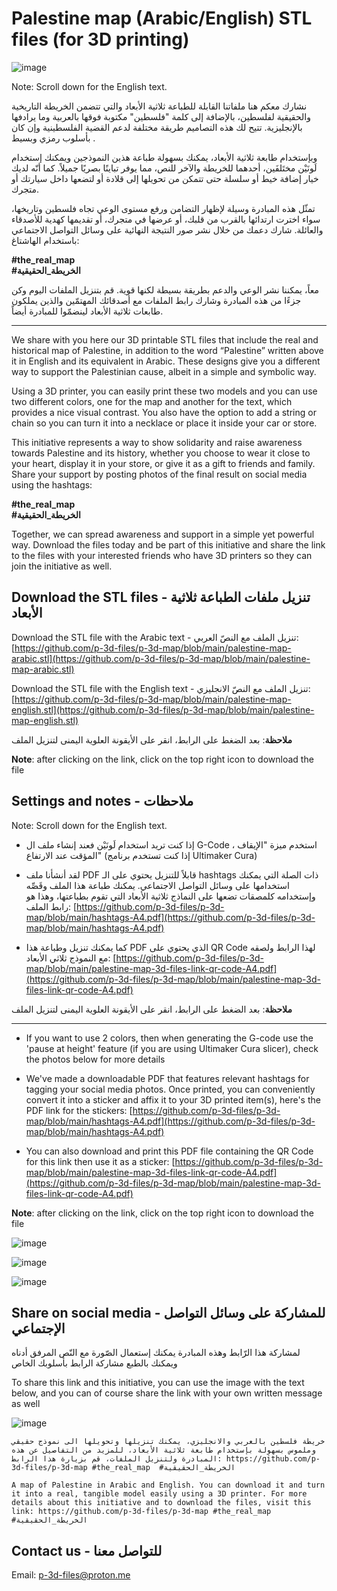 # Palestine map (Arabic/English) STL files (for 3D printing)

![image](https://github.com/p-3d-files/p-3d-map/blob/main/images/palestine-map-arabic-english.jpg)

Note: Scroll down for the English text.

نشارك معكم هنا ملفاتنا القابلة للطباعة ثلاثية الأبعاد والتي تتضمن  الخريطة التاريخية والحقيقية لفلسطين، بالإضافة إلى كلمة "فلسطين" مكتوبة فوقها بالعربية وما يرادفها بالإنجليزية. تتيح لك هذه التصاميم طريقة مختلفة لدعم القضية الفلسطينية وإن كان بأسلوب رمزي وبسيط .

وبإستخدام طابعة ثلاثية الأبعاد، يمكنك بسهولة طباعة هذين النموذجين ويمكنك إستخدام لَونَيْن مختَلفَين، أحدهما للخريطة والآخر للنص، مما يوفر تباينًا بصريًا جميلاً. كما أنّه لديك خيار إضافة خيط أو سلسلة حتى تتمكن من تحويلها إلى قلادة أو لتضعها داخل سيارتك أو متجرك.

تمثّل هذه المبادرة وسيلة لإظهار التضامن ورفع مستوى الوعي تجاه فلسطين وتاريخها، سواء اخترت ارتدائها بالقرب من قلبك، أو عرضها في متجرك، أو تقديمها كهدية للأصدقاء والعائلة. شارك دعمك من خلال نشر صور النتيجة النهائية على وسائل التواصل الاجتماعي باستخدام الهاشتاغ: 

**#the_real_map**  
**#الخريطة_الحقيقية**

معاً، يمكننا نشر الوعي والدعم بطريقة بسيطة لكنها قوية. قم بتنزيل الملفات اليوم وكن جزءًا من هذه المبادرة وشارك رابط الملفات مع أصدقائك المهتمّين والذين يملكون طابعات ثلاثية الأبعاد لينضمّوا للمبادرة أيضاً.


----

We share with you here our 3D printable STL files that include the real and historical map of Palestine, in addition to the word “Palestine” written above it in English and its equivalent in Arabic. These designs give you a different way to support the Palestinian cause, albeit in a simple and symbolic way.

Using a 3D printer, you can easily print these two models and you can use two different colors, one for the map and another for the text, which provides a nice visual contrast. You also have the option to add a string or chain so you can turn it into a necklace or place it inside your car or store.

This initiative represents a way to show solidarity and raise awareness towards Palestine and its history, whether you choose to wear it close to your heart, display it in your store, or give it as a gift to friends and family. Share your support by posting photos of the final result on social media using the hashtags:

**#the_real_map**  
**#الخريطة_الحقيقية**

Together, we can spread awareness and support in a simple yet powerful way. Download the files today and be part of this initiative and share the link to the files with your interested friends who have 3D printers so they can join the initiative as well.


## Download the STL files - تنزيل ملفات الطباعة ثلاثية الأبعاد

Download the STL file with the Arabic text - تنزيل الملف مع النصّ العربي: [https://github.com/p-3d-files/p-3d-map/blob/main/palestine-map-arabic.stl](https://github.com/p-3d-files/p-3d-map/blob/main/palestine-map-arabic.stl)

Download the STL file with the English text - تنزيل الملف مع النصّ الانجليزي: [https://github.com/p-3d-files/p-3d-map/blob/main/palestine-map-english.stl](https://github.com/p-3d-files/p-3d-map/blob/main/palestine-map-english.stl)

**ملاحظة**: بعد الضغط على الرابط، انقر على الأيقونة العلوية اليمنى لتنزيل الملف

**Note**: after clicking on the link, click on the top right icon to download the file

## Settings and notes - ملاحظات

Note: Scroll down for the English text.


- إذا كنت تريد استخدام لَونَيْن فعند إنشاء ملف ال G-Code ، استخدم ميزة "الإيقاف المؤقت عند الارتفاع" (إذا كنت تستخدم برنامج Ultimaker Cura)

- لقد أنشأنا ملف PDF قابلاً للتنزيل يحتوي على الـ hashtags ذات الصلة التي يمكنك استخدامها على وسائل التواصل الاجتماعي. يمكنك طباعة هذا الملف وقَصِّه وإستخدامه كلمصقات تضعها على النماذج ثلاثية الأبعاد التي تقوم بطباعتها، وهذا هو رابط الملف: [https://github.com/p-3d-files/p-3d-map/blob/main/hashtags-A4.pdf](https://github.com/p-3d-files/p-3d-map/blob/main/hashtags-A4.pdf)

- كما يمكنك تنزيل وطباعة هذا PDF الذي يحتوي على QR Code لهذا الرابط ولصقه مع النموذج ثلاثي الأبعاد: [https://github.com/p-3d-files/p-3d-map/blob/main/palestine-map-3d-files-link-qr-code-A4.pdf](https://github.com/p-3d-files/p-3d-map/blob/main/palestine-map-3d-files-link-qr-code-A4.pdf)

**ملاحظة**: بعد الضغط على الرابط، انقر على الأيقونة العلوية اليمنى لتنزيل الملف

----

- If you want to use 2 colors, then when generating the G-code use the 'pause at height' feature (if you are using Ultimaker Cura slicer), check the photos below for more details

- We've made a downloadable PDF that features relevant hashtags for tagging your social media photos. Once printed, you can conveniently convert it into a sticker and affix it to your 3D printed item(s), here's the PDF link for the stickers: [https://github.com/p-3d-files/p-3d-map/blob/main/hashtags-A4.pdf](https://github.com/p-3d-files/p-3d-map/blob/main/hashtags-A4.pdf)

- You can also download and print this PDF file containing the QR Code for this link then use it as a sticker: [https://github.com/p-3d-files/p-3d-map/blob/main/palestine-map-3d-files-link-qr-code-A4.pdf](https://github.com/p-3d-files/p-3d-map/blob/main/palestine-map-3d-files-link-qr-code-A4.pdf)

**Note**: after clicking on the link, click on the top right icon to download the file


![image](https://github.com/p-3d-files/p-3d-map/blob/main/images/cura-pause-at-height-1.jpg)

![image](https://github.com/p-3d-files/p-3d-map/blob/main/images/cura-pause-at-height-2.jpg)

![image](https://github.com/p-3d-files/p-3d-map/blob/main/images/hashtags-on-map.jpg)

## Share on social media - للمشاركة على وسائل التواصل الإجتماعي

لمشاركة هذا الرّابط وهذه المبادرة يمكنك إستعمال الصّورة مع النّص المرفق أدناه ويمكنك بالطبع مشاركة الرابط بأسلوبك الخاص

To share this link and this initiative, you can use the image with the text below, and you can of course share the link with your own written message as well

![image](https://github.com/p-3d-files/p-3d-map/blob/main/images/p-3d-map-share.jpg)

```خريطة فلسطين بالعربي والانجليزي، يمكنك تنزيلها وتحويلها الى نموذج حقيقي وملموس بسهولة بإستخدام طابعة ثلاثية الأبعاد، للمزيد من التفاصيل عن هذه المبادرة ولتنزيل الملفات، قم بزيارة هذا الرابط: https://github.com/p-3d-files/p-3d-map #the_real_map  #الخريطة_الحقيقية```

```A map of Palestine in Arabic and English. You can download it and turn it into a real, tangible model easily using a 3D printer. For more details about this initiative and to download the files, visit this link: https://github.com/p-3d-files/p-3d-map #the_real_map  #الخريطة_الحقيقية```

## Contact us - للتواصل معنا

Email: p-3d-files@proton.me